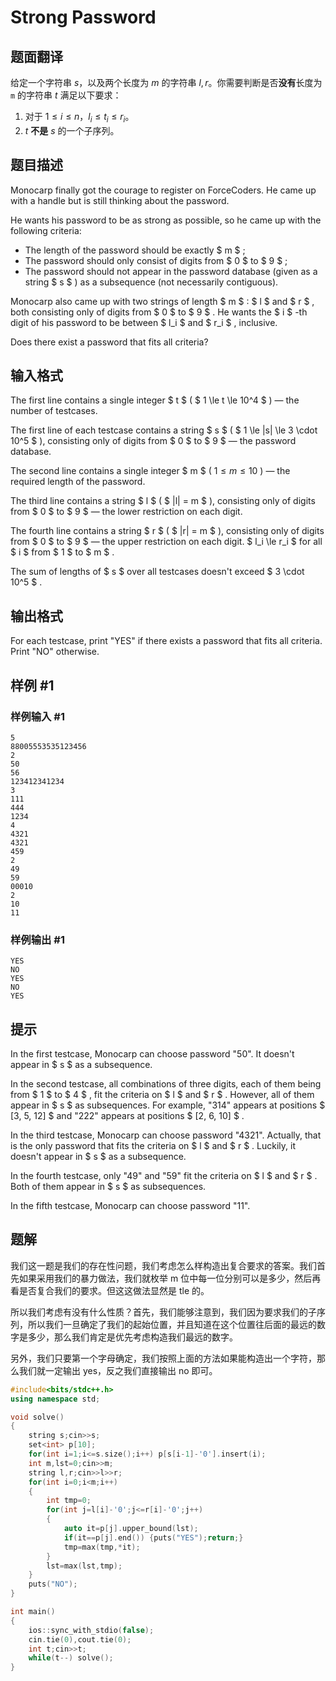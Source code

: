 # Strong Password

## 题面翻译

给定一个字符串 $s$，以及两个长度为 $m$ 的字符串 $l,r$。你需要判断是否**没有**长度为 `m` 的字符串 $t$ 满足以下要求：

1. 对于 $1\le i\le n$，$l_i\le t_i\le r_i$。
2. $t$ **不是** $s$ 的一个子序列。

## 题目描述

Monocarp finally got the courage to register on ForceCoders. He came up with a handle but is still thinking about the password.

He wants his password to be as strong as possible, so he came up with the following criteria:

- The length of the password should be exactly $ m $ ;
- The password should only consist of digits from $ 0 $ to $ 9 $ ;
- The password should not appear in the password database (given as a string $ s $ ) as a subsequence (not necessarily contiguous).

Monocarp also came up with two strings of length $ m $ : $ l $ and $ r $ , both consisting only of digits from $ 0 $ to $ 9 $ . He wants the $ i $ -th digit of his password to be between $ l_i $ and $ r_i $ , inclusive.

Does there exist a password that fits all criteria?

## 输入格式

The first line contains a single integer $ t $ ( $ 1 \le t \le 10^4 $ ) — the number of testcases.

The first line of each testcase contains a string $ s $ ( $ 1 \le |s| \le 3 \cdot 10^5 $ ), consisting only of digits from $ 0 $ to $ 9 $ — the password database.

The second line contains a single integer $ m $ ( $1 \le m \le10$ ) — the required length of the password.

The third line contains a string $ l $ ( $ |l| = m $ ), consisting only of digits from $ 0 $ to $ 9 $ — the lower restriction on each digit.

The fourth line contains a string $ r $ ( $ |r| = m $ ), consisting only of digits from $ 0 $ to $ 9 $ — the upper restriction on each digit. $ l_i \le r_i $ for all $ i $ from $ 1 $ to $ m $ .

The sum of lengths of $ s $ over all testcases doesn't exceed $ 3 \cdot 10^5 $ .

## 输出格式

For each testcase, print "YES" if there exists a password that fits all criteria. Print "NO" otherwise.

## 样例 #1

### 样例输入 #1

```
5
88005553535123456
2
50
56
123412341234
3
111
444
1234
4
4321
4321
459
2
49
59
00010
2
10
11
```

### 样例输出 #1

```
YES
NO
YES
NO
YES
```

## 提示

In the first testcase, Monocarp can choose password "50". It doesn't appear in $ s $ as a subsequence.

In the second testcase, all combinations of three digits, each of them being from $ 1 $ to $ 4 $ , fit the criteria on $ l $ and $ r $ . However, all of them appear in $ s $ as subsequences. For example, "314" appears at positions $ [3, 5, 12] $ and "222" appears at positions $ [2, 6, 10] $ .

In the third testcase, Monocarp can choose password "4321". Actually, that is the only password that fits the criteria on $ l $ and $ r $ . Luckily, it doesn't appear in $ s $ as a subsequence.

In the fourth testcase, only "49" and "59" fit the criteria on $ l $ and $ r $ . Both of them appear in $ s $ as subsequences.

In the fifth testcase, Monocarp can choose password "11".

## 题解
我们这一题是我们的存在性问题，我们考虑怎么样构造出复合要求的答案。我们首先如果采用我们的暴力做法，我们就枚举 m 位中每一位分别可以是多少，然后再看是否复合我们的要求。但这这做法显然是 tle 的。

所以我们考虑有没有什么性质？首先，我们能够注意到，我们因为要求我们的子序列，所以我们一旦确定了我们的起始位置，并且知道在这个位置往后面的最远的数字是多少，那么我们肯定是优先考虑构造我们最远的数字。

另外，我们只要第一个字母确定，我们按照上面的方法如果能构造出一个字符，那么我们就一定输出 yes，反之我们直接输出 no 即可。

```cpp
#include<bits/stdc++.h>
using namespace std;

void solve()
{
    string s;cin>>s;
    set<int> p[10];
    for(int i=1;i<=s.size();i++) p[s[i-1]-'0'].insert(i);
    int m,lst=0;cin>>m;
    string l,r;cin>>l>>r;
    for(int i=0;i<m;i++)
    {
        int tmp=0;
        for(int j=l[i]-'0';j<=r[i]-'0';j++)
        {
            auto it=p[j].upper_bound(lst);
            if(it==p[j].end()) {puts("YES");return;}
            tmp=max(tmp,*it);
        }
        lst=max(lst,tmp);
    }
    puts("NO");
}

int main()
{
    ios::sync_with_stdio(false);
    cin.tie(0),cout.tie(0);
    int t;cin>>t;
    while(t--) solve();
}
```
